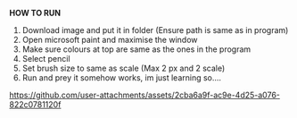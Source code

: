 ______HOW TO RUN______
1. Download image and put it in folder (Ensure path is same as in program)
2. Open microsoft paint and maximise the window
3. Make sure colours at top are same as the ones in the program
4. Select pencil 
5. Set brush size to same as scale (Max 2 px and 2 scale)
6. Run and prey it somehow works, im just learning so....



https://github.com/user-attachments/assets/2cba6a9f-ac9e-4d25-a076-822c0781120f

